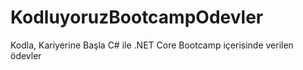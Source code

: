 # KodluyoruzBootcampOdevler
Kodla, Kariyerine Başla C# ile .NET Core Bootcamp içerisinde verilen ödevler
